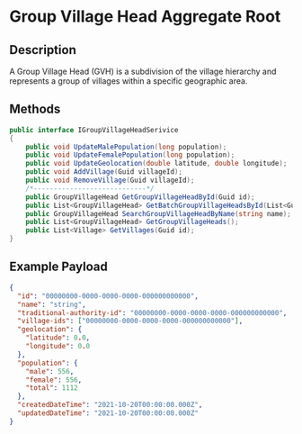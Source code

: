 # Group Village Head Aggregate Root

## Description

A Group Village Head (GVH) is a subdivision of the village hierarchy and represents a group of villages within a specific geographic area.

## Methods

```csharp
public interface IGroupVillageHeadSerivice
{
    public void UpdateMalePopulation(long population);
    public void UpdateFemalePopulation(long population);
    public void UpdateGeolocation(double latitude, double longitude);
    public void AddVillage(Guid villageId);
    public void RemoveVillage(Guid villageId);
    /*----------------------------*/
    public GroupVillageHead GetGroupVillageHeadById(Guid id);
    public List<GroupVillageHead> GetBatchGroupVillageHeadsById(List<Guid> ids);
    public GroupVillageHead SearchGroupVillageHeadByName(string name);
    public List<GroupVillageHead> GetGroupVillageHeads();
    public List<Village> GetVillages(Guid id);
}
```

## Example Payload

```json
{
  "id": "00000000-0000-0000-0000-000000000000",
  "name": "string",
  "traditional-authority-id": "00000000-0000-0000-0000-000000000000",
  "village-ids": ["00000000-0000-0000-0000-000000000000"],
  "geolocation": {
    "latitude": 0.0,
    "longitude": 0.0
  },
  "population": {
    "male": 556,
    "female": 556,
    "total": 1112
  },
  "createdDateTime": "2021-10-20T00:00:00.000Z",
  "updatedDateTime": "2021-10-20T00:00:00.000Z"
}
```
